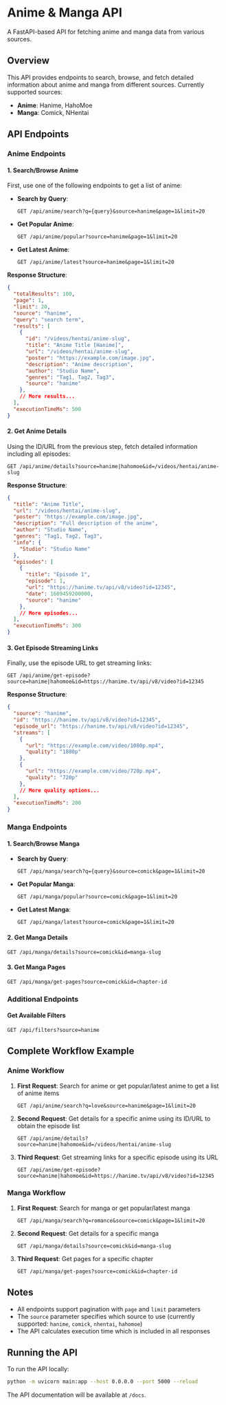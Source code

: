 # Anime & Manga API

A FastAPI-based API for fetching anime and manga data from various sources.

## Overview

This API provides endpoints to search, browse, and fetch detailed information about anime and manga from different sources. Currently supported sources:

- **Anime**: Hanime, HahoMoe
- **Manga**: Comick, NHentai

## API Endpoints

### Anime Endpoints

#### 1. Search/Browse Anime

First, use one of the following endpoints to get a list of anime:

- **Search by Query**:
  ```
  GET /api/anime/search?q={query}&source=hanime&page=1&limit=20
  ```

- **Get Popular Anime**:
  ```
  GET /api/anime/popular?source=hanime&page=1&limit=20
  ```

- **Get Latest Anime**:
  ```
  GET /api/anime/latest?source=hanime&page=1&limit=20
  ```

**Response Structure**:
```json
{
  "totalResults": 100,
  "page": 1,
  "limit": 20,
  "source": "hanime",
  "query": "search term",
  "results": [
    {
      "id": "/videos/hentai/anime-slug",
      "title": "Anime Title [Hanime]",
      "url": "/videos/hentai/anime-slug",
      "poster": "https://example.com/image.jpg",
      "description": "Anime description",
      "author": "Studio Name",
      "genres": "Tag1, Tag2, Tag3",
      "source": "hanime"
    },
    // More results...
  ],
  "executionTimeMs": 500
}
```

#### 2. Get Anime Details

Using the ID/URL from the previous step, fetch detailed information including all episodes:

```
GET /api/anime/details?source=hanime|hahomoe&id=/videos/hentai/anime-slug
```

**Response Structure**:
```json
{
  "title": "Anime Title",
  "url": "/videos/hentai/anime-slug",
  "poster": "https://example.com/image.jpg",
  "description": "Full description of the anime",
  "author": "Studio Name",
  "genres": "Tag1, Tag2, Tag3",
  "info": {
    "Studio": "Studio Name"
  },
  "episodes": [
    {
      "title": "Episode 1",
      "episode": 1,
      "url": "https://hanime.tv/api/v8/video?id=12345",
      "date": 1609459200000,
      "source": "hanime"
    },
    // More episodes...
  ],
  "executionTimeMs": 300
}
```

#### 3. Get Episode Streaming Links

Finally, use the episode URL to get streaming links:

```
GET /api/anime/get-episode?source=hanime|hahomoe&id=https://hanime.tv/api/v8/video?id=12345
```

**Response Structure**:
```json
{
  "source": "hanime",
  "id": "https://hanime.tv/api/v8/video?id=12345",
  "episode_url": "https://hanime.tv/api/v8/video?id=12345",
  "streams": [
    {
      "url": "https://example.com/video/1080p.mp4",
      "quality": "1080p"
    },
    {
      "url": "https://example.com/video/720p.mp4",
      "quality": "720p"
    },
    // More quality options...
  ],
  "executionTimeMs": 200
}
```

### Manga Endpoints

#### 1. Search/Browse Manga

- **Search by Query**:
  ```
  GET /api/manga/search?q={query}&source=comick&page=1&limit=20
  ```

- **Get Popular Manga**:
  ```
  GET /api/manga/popular?source=comick&page=1&limit=20
  ```

- **Get Latest Manga**:
  ```
  GET /api/manga/latest?source=comick&page=1&limit=20
  ```

#### 2. Get Manga Details

```
GET /api/manga/details?source=comick&id=manga-slug
```

#### 3. Get Manga Pages

```
GET /api/manga/get-pages?source=comick&id=chapter-id
```

### Additional Endpoints

#### Get Available Filters

```
GET /api/filters?source=hanime
```

## Complete Workflow Example

### Anime Workflow

1. **First Request**: Search for anime or get popular/latest anime to get a list of anime items
   ```
   GET /api/anime/search?q=love&source=hanime&page=1&limit=20
   ```

2. **Second Request**: Get details for a specific anime using its ID/URL to obtain the episode list
   ```
   GET /api/anime/details?source=hanime|hahomoe&id=/videos/hentai/anime-slug
   ```

3. **Third Request**: Get streaming links for a specific episode using its URL
   ```
   GET /api/anime/get-episode?source=hanime|hahomoe&id=https://hanime.tv/api/v8/video?id=12345
   ```

### Manga Workflow

1. **First Request**: Search for manga or get popular/latest manga
   ```
   GET /api/manga/search?q=romance&source=comick&page=1&limit=20
   ```

2. **Second Request**: Get details for a specific manga
   ```
   GET /api/manga/details?source=comick&id=manga-slug
   ```

3. **Third Request**: Get pages for a specific chapter
   ```
   GET /api/manga/get-pages?source=comick&id=chapter-id
   ```

## Notes

- All endpoints support pagination with `page` and `limit` parameters
- The `source` parameter specifies which source to use (currently supported: `hanime`, `comick`, `nhentai`, `hahomoe`)
- The API calculates execution time which is included in all responses

## Running the API

To run the API locally:

```bash
python -m uvicorn main:app --host 0.0.0.0 --port 5000 --reload
```

The API documentation will be available at `/docs`.